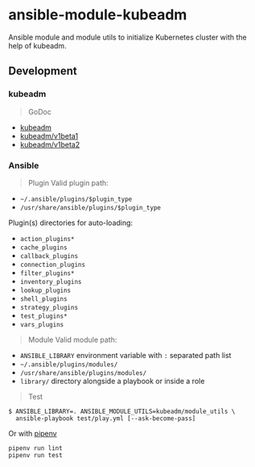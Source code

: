 # ansible-module-kubeadm

Ansible module and module utils to initialize Kubernetes cluster with the help of kubeadm.

## Development

### kubeadm
>GoDoc
-  [kubeadm](https://godoc.org/k8s.io/kubernetes/cmd/kubeadm)
-  [kubeadm/v1beta1](https://godoc.org/k8s.io/kubernetes/cmd/kubeadm/app/apis/kubeadm/v1beta1)
-  [kubeadm/v1beta2](https://godoc.org/k8s.io/kubernetes/cmd/kubeadm/app/apis/kubeadm/v1beta2)

### Ansible

>Plugin
Valid plugin path:
-  `~/.ansible/plugins/$plugin_type`
-  `/usr/share/ansible/plugins/$plugin_type`

Plugin(s) directories for auto-loading:
-  `action_plugins*`
-  `cache_plugins`
-  `callback_plugins`
-  `connection_plugins`
-  `filter_plugins*`
-  `inventory_plugins`
-  `lookup_plugins`
-  `shell_plugins`
-  `strategy_plugins`
-  `test_plugins*`
-  `vars_plugins`

>Module
Valid module path:
- `ANSIBLE_LIBRARY` environment variable with `:` separated path list
- `~/.ansible/plugins/modules/`
- `/usr/share/ansible/plugins/modules/`
- `library/` directory alongside a playbook or inside a role

>Test

```shell
$ ANSIBLE_LIBRARY=. ANSIBLE_MODULE_UTILS=kubeadm/module_utils \
  ansible-playbook test/play.yml [--ask-become-pass]
```
Or with [pipenv](./Pipfile)

```shell
pipenv run lint
pipenv run test
```

